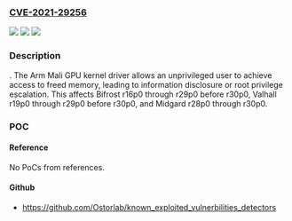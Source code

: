 ### [CVE-2021-29256](https://cve.mitre.org/cgi-bin/cvename.cgi?name=CVE-2021-29256)
![](https://img.shields.io/static/v1?label=Product&message=n%2Fa&color=blue)
![](https://img.shields.io/static/v1?label=Version&message=n%2Fa&color=blue)
![](https://img.shields.io/static/v1?label=Vulnerability&message=n%2Fa&color=brighgreen)

### Description

. The Arm Mali GPU kernel driver allows an unprivileged user to achieve access to freed memory, leading to information disclosure or root privilege escalation. This affects Bifrost r16p0 through r29p0 before r30p0, Valhall r19p0 through r29p0 before r30p0, and Midgard r28p0 through r30p0.

### POC

#### Reference
No PoCs from references.

#### Github
- https://github.com/Ostorlab/known_exploited_vulnerbilities_detectors

